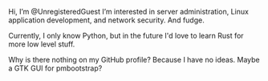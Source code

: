 Hi, I’m @UnregisteredGuest 
I’m interested in server administration, Linux application development, and network security. And fudge.

Currently, I only know Python, but in the future I'd love to learn Rust for more low level stuff. 

Why is there nothing on my GitHub profile? Because I have no ideas. Maybe a GTK GUI for pmbootstrap?
